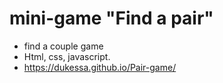 # mini-game "Find a pair"
- find a couple game
- Html, css, javascript.
- https://dukessa.github.io/Pair-game/
